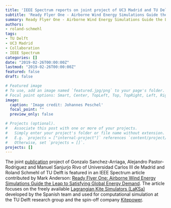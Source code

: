 ```yaml
---
title: 'IEEE Spectrum reports on joint project of UC3 Madrid and TU Delft'
subtitle: 'Ready Flyer One - Airborne Wind Energy Simulations Guide the Leap to Satisfying Global Energy Demand.'
summary: Ready Flyer One - Airborne Wind Energy Simulations Guide the Leap to Satisfying Global Energy Demand.
authors:
- roland-schmehl
tags:
- TU Delft
- UC3 Madrid
- Collaboration
- IEEE Spectrum
categories: []
date: "2019-02-26T00:00:00Z"
lastmod: "2019-02-26T00:00:00Z"
featured: false
draft: false

# Featured image
# To use, add an image named `featured.jpg/png` to your page's folder.
# Focal point options: Smart, Center, TopLeft, Top, TopRight, Left, Right, BottomLeft, Bottom, BottomRight
image:
  caption: 'Image credit: Johannes Peschel'
  focal_point: ""
  preview_only: false

# Projects (optional).
#   Associate this post with one or more of your projects.
#   Simply enter your project's folder or file name without extension.
#   E.g. `projects = ["internal-project"]` references `content/project/deep-learning/index.md`.
#   Otherwise, set `projects = []`.
projects: []
---
```


The joint [publication](https://doi.org/10.1016/j.apm.2018.12.016) project of Gonzalo Sanchez-Arriaga, Alejandro Pastor-Rodriguez and Manuel Sanjurjo Rivo of Universidad Carlos III de Madrid and Roland Schmehl of TU Delft is featured in an IEEE Spectrum article contributed by Mark Anderson: [Ready Flyer One: Airborne Wind Energy Simulations Guide the Leap to Satisfying Global Energy Demand](https://spectrum.ieee.org/energywise/energy/renewables/ready-flyer-one-airborne-wind-energy-simulations-guide-the-leap-to-satisfying-global-energy-demand). The article focuses on the freely available [Lagrangian Kite Simulators (LaKSa)](https://github.com/apastor3/laksa) developed by the Spanish team and used for computational simulation at the TU Delft research group and the spin-off company [Kitepower](http://www.kitepower.nl).
